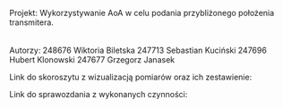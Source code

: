 Projekt: Wykorzystywanie AoA w celu podania przybliżonego położenia transmitera.
######
Autorzy:
  248676 Wiktoria Biletska
  247713 Sebastian Kuciński
  247696 Hubert Klonowski
  247677 Grzegorz Janasek

  Link do skoroszytu z wizualizacją pomiarów oraz ich zestawienie:

  
  Link do sprawozdania z wykonanych czynności:
  
